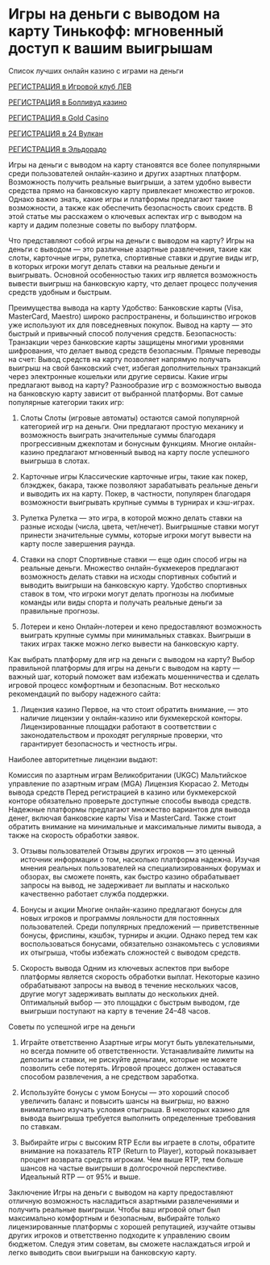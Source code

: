 # Игры на деньги с выводом на карту Тинькофф: мгновенный доступ к вашим выигрышам
Список лучших онлайн казино с играми на деньги

[РЕГИСТРАЦИЯ в Игровой клуб ЛЕВ](https://yielddigitals.top?ref=fap_w41726p111_default)

[РЕГИСТРАЦИЯ в Болливуд казино](https://lucky-bo11ywood.top?ref=fap_w41726p129_default)

[РЕГИСТРАЦИЯ в Gold Casino](https://interup-moving.top?ref=fap_w41726p126_default)

[РЕГИСТРАЦИЯ в 24 Вулкан](https://digital-currents.top?ref=fap_w41726p113_default)

[РЕГИСТРАЦИЯ в Эльдорадо](https://digital-pours.top?ref=fap_w41726p112_default)

Игры на деньги с выводом на карту становятся все более популярными среди пользователей онлайн-казино и других азартных платформ. Возможность получить реальные выигрыши, а затем удобно вывести средства прямо на банковскую карту привлекает множество игроков. Однако важно знать, какие игры и платформы предлагают такие возможности, а также как обеспечить безопасность своих средств. В этой статье мы расскажем о ключевых аспектах игр с выводом на карту и дадим полезные советы по выбору платформ.

Что представляют собой игры на деньги с выводом на карту?
Игры на деньги с выводом — это различные азартные развлечения, такие как слоты, карточные игры, рулетка, спортивные ставки и другие виды игр, в которых игроки могут делать ставки на реальные деньги и выигрывать. Основной особенностью таких игр является возможность вывести выигрыш на банковскую карту, что делает процесс получения средств удобным и быстрым.

Преимущества вывода на карту
Удобство: Банковские карты (Visa, MasterCard, Maestro) широко распространены, и большинство игроков уже используют их для повседневных покупок. Вывод на карту — это быстрый и привычный способ получения средств.
Безопасность: Транзакции через банковские карты защищены многими уровнями шифрования, что делает вывод средств безопасным.
Прямые переводы на счет: Вывод средств на карту позволяет напрямую получать выигрыш на свой банковский счет, избегая дополнительных транзакций через электронные кошельки или другие сервисы.
Какие игры предлагают вывод на карту?
Разнообразие игр с возможностью вывода на банковскую карту зависит от выбранной платформы. Вот самые популярные категории таких игр:

1. Слоты
Слоты (игровые автоматы) остаются самой популярной категорией игр на деньги. Они предлагают простую механику и возможность выиграть значительные суммы благодаря прогрессивным джекпотам и бонусным функциям. Многие онлайн-казино предлагают мгновенный вывод на карту после успешного выигрыша в слотах.

2. Карточные игры
Классические карточные игры, такие как покер, блэкджек, бакара, также позволяют зарабатывать реальные деньги и выводить их на карту. Покер, в частности, популярен благодаря возможности выигрывать крупные суммы в турнирах и кэш-играх.

3. Рулетка
Рулетка — это игра, в которой можно делать ставки на разные исходы (числа, цвета, чет/нечет). Выигрышные ставки могут принести значительные суммы, которые игроки могут вывести на карту после завершения раунда.

4. Ставки на спорт
Спортивные ставки — еще один способ игры на реальные деньги. Множество онлайн-букмекеров предлагают возможность делать ставки на исходы спортивных событий и выводить выигрыши на банковскую карту. Удобство спортивных ставок в том, что игроки могут делать прогнозы на любимые команды или виды спорта и получать реальные деньги за правильные прогнозы.

5. Лотереи и кено
Онлайн-лотереи и кено предоставляют возможность выиграть крупные суммы при минимальных ставках. Выигрыши в таких играх также можно легко вывести на банковскую карту.

Как выбрать платформу для игр на деньги с выводом на карту?
Выбор правильной платформы для игры на деньги с выводом на карту — важный шаг, который поможет вам избежать мошенничества и сделать игровой процесс комфортным и безопасным. Вот несколько рекомендаций по выбору надежного сайта:

1. Лицензия казино
Первое, на что стоит обратить внимание, — это наличие лицензии у онлайн-казино или букмекерской конторы. Лицензированные площадки работают в соответствии с законодательством и проходят регулярные проверки, что гарантирует безопасность и честность игры.

Наиболее авторитетные лицензии выдают:

Комиссия по азартным играм Великобритании (UKGC)
Мальтийское управление по азартным играм (MGA)
Лицензия Кюрасао
2. Методы вывода средств
Перед регистрацией в казино или букмекерской конторе обязательно проверьте доступные способы вывода средств. Надежные платформы предлагают множество вариантов для вывода денег, включая банковские карты Visa и MasterCard. Также стоит обратить внимание на минимальные и максимальные лимиты вывода, а также на скорость обработки заявок.

3. Отзывы пользователей
Отзывы других игроков — это ценный источник информации о том, насколько платформа надежна. Изучая мнения реальных пользователей на специализированных форумах и обзорах, вы сможете понять, как быстро казино обрабатывает запросы на вывод, не задерживает ли выплаты и насколько качественно работает служба поддержки.

4. Бонусы и акции
Многие онлайн-казино предлагают бонусы для новых игроков и программы лояльности для постоянных пользователей. Среди популярных предложений — приветственные бонусы, фриспины, кэшбэк, турниры и акции. Однако перед тем как воспользоваться бонусами, обязательно ознакомьтесь с условиями их отыгрыша, чтобы избежать сложностей с выводом средств.

5. Скорость вывода
Одним из ключевых аспектов при выборе платформы является скорость обработки выплат. Некоторые казино обрабатывают запросы на вывод в течение нескольких часов, другие могут задерживать выплаты до нескольких дней. Оптимальный выбор — это площадки с быстрым выводом, где выигрыши поступают на карту в течение 24–48 часов.

Советы по успешной игре на деньги
1. Играйте ответственно
Азартные игры могут быть увлекательными, но всегда помните об ответственности. Устанавливайте лимиты на депозиты и ставки, не рискуйте деньгами, которые не можете позволить себе потерять. Игровой процесс должен оставаться способом развлечения, а не средством заработка.

2. Используйте бонусы с умом
Бонусы — это хороший способ увеличить баланс и повысить шансы на выигрыш, но важно внимательно изучать условия отыгрыша. В некоторых казино для вывода выигрыша требуется выполнить определенные требования по ставкам.

3. Выбирайте игры с высоким RTP
Если вы играете в слоты, обратите внимание на показатель RTP (Return to Player), который показывает процент возврата средств игрокам. Чем выше RTP, тем больше шансов на частые выигрыши в долгосрочной перспективе. Идеальный RTP — от 95% и выше.

Заключение
Игры на деньги с выводом на карту предоставляют отличную возможность насладиться азартными развлечениями и получить реальные выигрыши. Чтобы ваш игровой опыт был максимально комфортным и безопасным, выбирайте только лицензированные платформы с хорошей репутацией, изучайте отзывы других игроков и ответственно подходите к управлению своим бюджетом. Следуя этим советам, вы сможете наслаждаться игрой и легко выводить свои выигрыши на банковскую карту.

